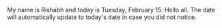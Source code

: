 My name is Rishabh and today is Tuesday, February 15. Hello all. The date will automatically update to today's date in case you did not notice.
